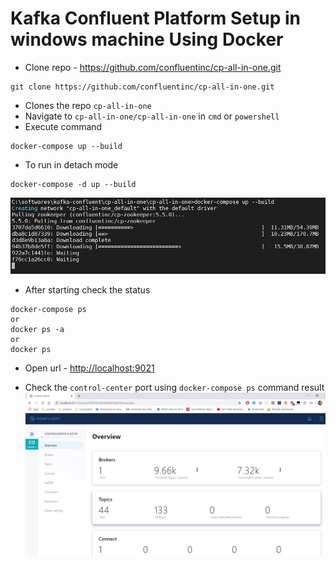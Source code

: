 # Kafka Confluent Platform Setup in windows machine Using Docker
* Clone repo - https://github.com/confluentinc/cp-all-in-one.git
```
git clone https://github.com/confluentinc/cp-all-in-one.git
```
* Clones the repo `cp-all-in-one`
* Navigate to `cp-all-in-one/cp-all-in-one` in `cmd` or `powershell`
* Execute command 
```
docker-compose up --build
```
* To run in detach mode
```
docker-compose -d up --build
```
![picture](img/000001-kafka-confluent-platform-docker-compose-command-execution.jpg)
* After starting check the status
```
docker-compose ps
or
docker ps -a
or
docker ps
```
* Open url - [http://localhost:9021](http://localhost:9021)

* Check the `control-center` port using `docker-compose ps` command result
![picture](img/000002-kafka-confluent-control-center.jpg)
